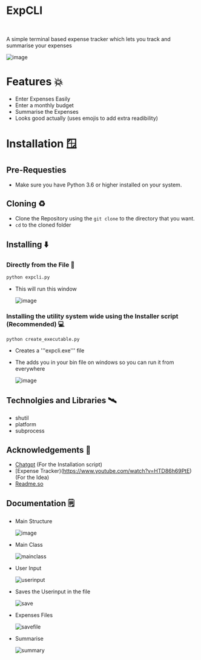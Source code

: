 
# ExpCLI
<br>

A simple terminal based expense tracker which lets you track and summarise your expenses 

![image](https://github.com/tanaybhomia/Expense-CLI/assets/71910027/604c4577-2e55-4e2a-99d8-6f99fc091620)


# Features 💥

- Enter Expenses Easily
- Enter a monthly budget 
- Summarise the Expenses
- Looks good actually (uses emojis to add extra readibility)

# Installation 🪟

## Pre-Requesties 
- Make sure you have Python 3.6 or higher installed on your system.

## Cloning ♻️
- Clone the Repository using the ``` git clone ``` to the directory that you want.
- ```cd``` to the cloned folder 

## Installing ⬇️

### Directly from the File 📁
```bash
python expcli.py
```
- This will run this window
  
  ![image](https://github.com/tanaybhomia/Expense-CLI/assets/71910027/c830888d-9a77-4c32-888f-2f773a762bfd)

   

### Installing the utility system wide using the Installer script (Recommended) 💻

```bash
python create_executable.py
```

- Creates a '''expcli.exe''' file
- The adds you in your bin file on windows so you can run it from everywhere 
  
   ![image](https://github.com/tanaybhomia/Expense-CLI/assets/71910027/55066eec-1aa2-452d-9869-0fb29a397f74)   

## Technolgies and Libraries 🛰️

- shutil
- platform
- subprocess

## Acknowledgements 📎

 - [Chatgpt](https://chat.openai.com/) (For the Installation script)
 - [Expense Tracker)(https://www.youtube.com/watch?v=HTD86h69PtE) (For the Idea)
 - [Readme.so](https://readme.so/)

## Documentation 🗒️

- Main Structure

  ![image](https://github.com/tanaybhomia/Expense-CLI/assets/71910027/3080f594-a519-4408-8169-5174eda7859e)

- Main Class
  
  ![mainclass](https://github.com/tanaybhomia/Expense-CLI/assets/71910027/3f703c46-370e-4c70-936e-2b1eaddca820)

- User Input
  
  ![userinput](https://github.com/tanaybhomia/Expense-CLI/assets/71910027/d3aeb557-af96-4e02-ac2a-646edcc7f57a)

- Saves the Userinput in the file
  
  ![save](https://github.com/tanaybhomia/Expense-CLI/assets/71910027/5d27ee07-ebe4-49c5-85b2-7a3d8ee0fc12)

- Expenses Files
  
  ![savefile](https://github.com/tanaybhomia/Expense-CLI/assets/71910027/4e949b5a-7efe-40cf-a6ae-053aba637ecf)

- Summarise
  
  ![summary](https://github.com/tanaybhomia/Expense-CLI/assets/71910027/46dbe6fa-eedc-40cf-893d-bd27c985eb79)

    
